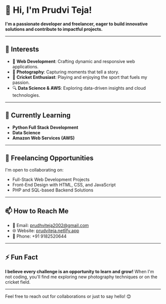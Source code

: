 # 👋 Hi, I'm Prudvi Teja!  

**I'm a passionate developer and freelancer, eager to build innovative solutions and contribute to impactful projects.**  

---

## 👀 Interests  
- 🚀 **Web Development**: Crafting dynamic and responsive web applications.  
- 📸 **Photography**: Capturing moments that tell a story.  
- 🏏 **Cricket Enthusiast**: Playing and enjoying the sport that fuels my passion.  
- 🔍 **Data Science & AWS**: Exploring data-driven insights and cloud technologies.  

---

## 🌱 Currently Learning  
- **Python Full Stack Development**  
- **Data Science**  
- **Amazon Web Services (AWS)**  

---

## 💼 Freelancing Opportunities  
I'm open to collaborating on:  
- Full-Stack Web Development Projects  
- Front-End Design with HTML, CSS, and JavaScript  
- PHP and SQL-based Backend Solutions  

---

## 📫 How to Reach Me  
- 📧 Email: [prudhviteja2002@gmail.com](mailto:prudhviteja2002@gmail.com)  
- 🌐 Website: [prudviteja.netlify.app](https://prudviteja.netlify.app)  
- 📱 Phone: +91 9182520644  

---

## ⚡ Fun Fact  
**I believe every challenge is an opportunity to learn and grow!** When I'm not coding, you'll find me exploring new photography techniques or on the cricket field.  

---

Feel free to reach out for collaborations or just to say hello! 😊  
